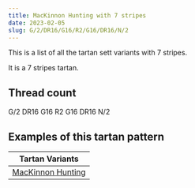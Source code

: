 ```yaml
---
title: MacKinnon Hunting with 7 stripes
date: 2023-02-05
slug: G/2/DR16/G16/R2/G16/DR16/N/2
---
```

This is a list of all the tartan sett variants with 7 stripes.

It is a 7 stripes tartan.


## Thread count
G/2 DR16 G16 R2 G16 DR16 N/2

## Examples of this tartan pattern

| Tartan Variants |
|---------------|
| [MacKinnon Hunting](/variants/g/2/dr16/g16/r2/g16/dr16/n/2-dra52a2a-g004c00-nd0d0d0-rc80000)||
